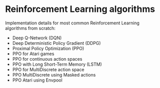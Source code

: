 # Reinforcement Learning algorithms
Implementation details for most common Reinforcement Learning algorithms from scratch:
* Deep Q-Network (DQN)
* Deep Deterministic Policy Gradient (DDPG)
* Proximal Policy Optimization (PPO)
* PPO for Atari games
* PPO for continuous action spaces
* PPO with Long Short-Term Memory (LSTM)
* PPO for MultiDiscrete action space
* PPO MultiDiscrete using Masked actions
* PPO Atari using Envpool
